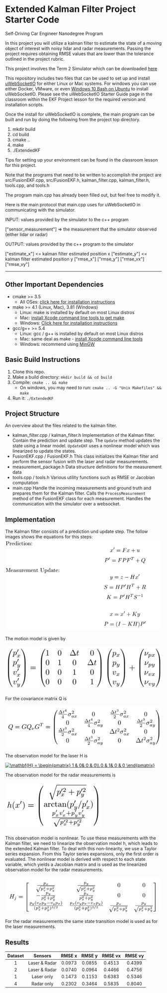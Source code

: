 
[image1]: ./images/kalmanequations.png "Kalman filter equations"
[image2]: ./images/motion_model.png "Linear motion model"
[image3]: ./images/q.png "Covariance matrix Q"
[image4]: ./images/hradar.png "H for radar measurements"
[image5]: ./images/hradar_lin.png "Linearized observation model for radar measurements"

# Extended Kalman Filter Project Starter Code
Self-Driving Car Engineer Nanodegree Program

In this project you will utilize a kalman filter to estimate the state of a moving object of interest with noisy lidar and radar measurements. Passing the project requires obtaining RMSE values that are lower than the tolerance outlined in the project rubric. 

This project involves the Term 2 Simulator which can be downloaded [here](https://github.com/udacity/self-driving-car-sim/releases)

This repository includes two files that can be used to set up and install [uWebSocketIO](https://github.com/uWebSockets/uWebSockets) for either Linux or Mac systems. For windows you can use either Docker, VMware, or even [Windows 10 Bash on Ubuntu](https://www.howtogeek.com/249966/how-to-install-and-use-the-linux-bash-shell-on-windows-10/) to install uWebSocketIO. Please see the uWebSocketIO Starter Guide page in the classroom within the EKF Project lesson for the required version and installation scripts.

Once the install for uWebSocketIO is complete, the main program can be built and run by doing the following from the project top directory.

1. mkdir build
2. cd build
3. cmake ..
4. make
5. ./ExtendedKF

Tips for setting up your environment can be found in the classroom lesson for this project.

Note that the programs that need to be written to accomplish the project are src/FusionEKF.cpp, src/FusionEKF.h, kalman_filter.cpp, kalman_filter.h, tools.cpp, and tools.h

The program main.cpp has already been filled out, but feel free to modify it.

Here is the main protocol that main.cpp uses for uWebSocketIO in communicating with the simulator.


INPUT: values provided by the simulator to the c++ program

["sensor_measurement"] => the measurement that the simulator observed (either lidar or radar)


OUTPUT: values provided by the c++ program to the simulator

["estimate_x"] <= kalman filter estimated position x
["estimate_y"] <= kalman filter estimated position y
["rmse_x"]
["rmse_y"]
["rmse_vx"]
["rmse_vy"]

---

## Other Important Dependencies

* cmake >= 3.5
  * All OSes: [click here for installation instructions](https://cmake.org/install/)
* make >= 4.1 (Linux, Mac), 3.81 (Windows)
  * Linux: make is installed by default on most Linux distros
  * Mac: [install Xcode command line tools to get make](https://developer.apple.com/xcode/features/)
  * Windows: [Click here for installation instructions](http://gnuwin32.sourceforge.net/packages/make.htm)
* gcc/g++ >= 5.4
  * Linux: gcc / g++ is installed by default on most Linux distros
  * Mac: same deal as make - [install Xcode command line tools](https://developer.apple.com/xcode/features/)
  * Windows: recommend using [MinGW](http://www.mingw.org/)

## Basic Build Instructions

1. Clone this repo.
2. Make a build directory: `mkdir build && cd build`
3. Compile: `cmake .. && make` 
   * On windows, you may need to run: `cmake .. -G "Unix Makefiles" && make`
4. Run it: `./ExtendedKF `

## Project Structure

An overview about the files related to the kalman filter.

* kalman_filter.cpp / kalman_filter.h 
  Implementation of the Kalman filter. Contain the prediction and update step. The `Update` method updates the state using a linear model. 
 `UpdateEKF` uses a nonlinear model which was linearized to update the states.
* FusionEKF.cpp / FusionEKF.h 
  This class initializes the Kalman filter and perform the sensor fusion with the laser and radar measurements. 
* measurement_package.h
  Data structure definitions for the measurement data
 * tools.cpp / tools.h
   Various utility functions such as RMSE or Jacobian computation
 * main.cpp
   Handle the incoming measurements and ground truth and prepares them for the Kalman filter. 
   Calls the `ProcessMeasurement` method of the FusionEKF class for each measurement. 
   Handles the communication with the simulator over a websocket. 
 
## Implementation

The Kalman filter consists of a prediction und update step. The follow images shows the equations for this steps:
![alt text][image1]

The motion model is given by

![alt text][image2]

For the covariance matrix Q is 

![alt text][image3]

The observation model for the laser H is 

<a href="https://www.codecogs.com/eqnedit.php?latex=\mathbf{H}&space;=&space;\begin{pmatrix}&space;1&space;&&space;0&&space;0&space;&&space;0\\&space;0&space;&&space;1&&space;0&space;&&space;0&space;\end{pmatrix}" target="_blank"><img src="https://latex.codecogs.com/gif.latex?\mathbf{H}&space;=&space;\begin{pmatrix}&space;1&space;&&space;0&&space;0&space;&&space;0\\&space;0&space;&&space;1&&space;0&space;&&space;0&space;\end{pmatrix}" title="\mathbf{H} = \begin{pmatrix} 1 & 0& 0 & 0\\ 0 & 1& 0 & 0 \end{pmatrix}" /></a>

The observation model for the radar measurements is

![alt text][image4]

This observation model is nonlinear. To use these measurements with the Kalman filter, we need to linearize the observation model h, which 
leads to the extended Kalman filter. To deal with this non-linearity, we use a Taylor series expansion. From this Taylor series expansions, only the 
first order is evaluated. The nonlinear model is derived with respect to each state variable, which yields a Jacobian matrix and is used as the linearized observation model for the radar measurements. 

![alt text][image5]

For the radar measurements the same state transition model is used as for the laser measurements. 

## Results 

| Dataset | Sensors         		|    RMSE x | RMSE y | RMSE vx | RMSE vy | 
|:---------------------:|:---------------------:|:---------------------:|:---------------------:|:---------------------:|:---------------------:|
| 1| Laser & Radar | 0.0973 | 0.0855 | 0.4513 | 0.4399 |
| 2| Laser & Radar | 0.0740 | 0.0964 | 0.4466 | 0.4756 |
| 1| Laser only | 0.1473| 0.1153 | 0.6383 | 0.5346 |
| 4| Radar only  | 0.2302 | 0.3464 | 0.5835 | 0.8040 |


